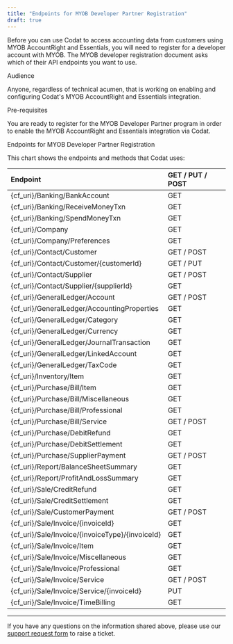 ```yaml
---
title: "Endpoints for MYOB Developer Partner Registration"
draft: true
---
```


Before you can use Codat to access accounting data from customers using MYOB AccountRight and Essentials, you will need to register for a developer account with MYOB. The MYOB developer registration document asks which of their API endpoints you want to use.

Audience

Anyone, regardless of technical acumen, that is working on enabling and configuring Codat's MYOB AccountRight and Essentials integration.

Pre-requisites

You are ready to register for the MYOB Developer Partner program in order to enable the MYOB AccountRight and Essentials integration via Codat.

Endpoints for MYOB Developer Partner Registration

This chart shows the endpoints and methods that Codat uses:

| Endpoint | GET / PUT / POST |
| :- | :- |
|{cf_uri}/Banking/BankAccount | GET |
|{cf_uri}/Banking/ReceiveMoneyTxn | GET |
|{cf_uri}/Banking/SpendMoneyTxn | GET |
|{cf_uri}/Company | GET |
|{cf_uri}/Company/Preferences | GET |
|{cf_uri}/Contact/Customer | GET / POST |
|{cf_uri}/Contact/Customer/{customerId} | GET / PUT |
|{cf_uri}/Contact/Supplier | GET / POST |
|{cf_uri}/Contact/Supplier/{supplierId} | GET |
|{cf_uri}/GeneralLedger/Account | GET / POST |
|{cf_uri}/GeneralLedger/AccountingProperties | GET |
|{cf_uri}/GeneralLedger/Category | GET |
|{cf_uri}/GeneralLedger/Currency | GET |
|{cf_uri}/GeneralLedger/JournalTransaction | GET |
|{cf_uri}/GeneralLedger/LinkedAccount | GET |
|{cf_uri}/GeneralLedger/TaxCode | GET |
|{cf_uri}/Inventory/Item | GET |
|{cf_uri}/Purchase/Bill/Item | GET |
|{cf_uri}/Purchase/Bill/Miscellaneous | GET |
|{cf_uri}/Purchase/Bill/Professional | GET |
|{cf_uri}/Purchase/Bill/Service | GET / POST |
|{cf_uri}/Purchase/DebitRefund | GET |
|{cf_uri}/Purchase/DebitSettlement | GET |
|{cf_uri}/Purchase/SupplierPayment | GET / POST |
|{cf_uri}/Report/BalanceSheetSummary | GET |
|{cf_uri}/Report/ProfitAndLossSummary | GET |
|{cf_uri}/Sale/CreditRefund | GET |
|{cf_uri}/Sale/CreditSettlement | GET |
|{cf_uri}/Sale/CustomerPayment | GET / POST |
|{cf_uri}/Sale/Invoice/{invoiceId} | GET |
|{cf_uri}/Sale/Invoice/{invoiceType}/{invoiceId} | GET |
|{cf_uri}/Sale/Invoice/Item | GET |
|{cf_uri}/Sale/Invoice/Miscellaneous | GET |
|{cf_uri}/Sale/Invoice/Professional | GET |
|{cf_uri}/Sale/Invoice/Service | GET / POST |
|{cf_uri}/Sale/Invoice/Service/{invoiceId} | PUT |
|{cf_uri}/Sale/Invoice/TimeBilling | GET |


------------------------

If you have any questions on the information shared above, please use our [support request form](https://codat.zendesk.com/hc/en-gb/requests/new) to raise a ticket.